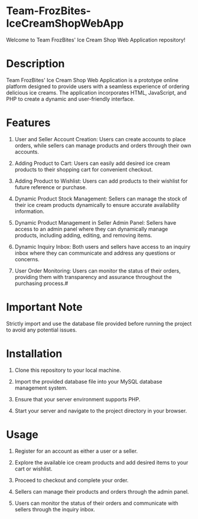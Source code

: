 # Team-FrozBites-IceCreamShopWebApp
Welcome to Team FrozBites' Ice Cream Shop Web Application repository!

# Description
Team FrozBites' Ice Cream Shop Web Application is a prototype online platform designed to provide users with a seamless experience of ordering delicious ice creams. The application incorporates HTML, JavaScript, and PHP to create a dynamic and user-friendly interface.

# Features
1. User and Seller Account Creation: Users can create accounts to place orders, while sellers can manage products and orders through their own accounts.

2. Adding Product to Cart: Users can easily add desired ice cream products to their shopping cart for convenient checkout.

3. Adding Product to Wishlist: Users can add products to their wishlist for future reference or purchase.

4. Dynamic Product Stock Management: Sellers can manage the stock of their ice cream products dynamically to ensure accurate availability information.

5. Dynamic Product Management in Seller Admin Panel: Sellers have access to an admin panel where they can dynamically manage products, including adding, editing, and removing items.

6. Dynamic Inquiry Inbox: Both users and sellers have access to an inquiry inbox where they can communicate and address any questions or concerns.

7. User Order Monitoring: Users can monitor the status of their orders, providing them with transparency and assurance throughout the purchasing process.#

# Important Note
Strictly import and use the database file provided before running the project to avoid any potential issues.

# Installation
1. Clone this repository to your local machine.

2. Import the provided database file into your MySQL database management system.

3. Ensure that your server environment supports PHP. 

4. Start your server and navigate to the project directory in your browser.

# Usage
1. Register for an account as either a user or a seller.

2. Explore the available ice cream products and add desired items to your cart or wishlist.

3. Proceed to checkout and complete your order.

4. Sellers can manage their products and orders through the admin panel.

5. Users can monitor the status of their orders and communicate with sellers through the inquiry inbox.
